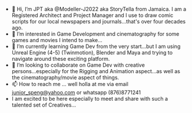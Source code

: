 - 👋 Hi, I’m JPT aka @Modeller-J2022 aka StoryTella from Jamaica. I am a Registered Architect and Project Manager and I use to draw comic scripts for our local newspapers and journals...that's over four decades ago.
- 👀 I’m interested in Game Development and cinematography for some games and movies I intend to make...
- 🌱 I’m currently learning Game Dev from the very start...but I am using Unreal Engine (4-5) (Twinmotion), Blender and Maya and trying to navigate around these exciting platform.
- 💞️ I’m looking to collaborate on Game Dev with creative persons...especially for the Rigging and Animation aspect...as well as the cinematography/movie aspect of things.
- 📫 How to reach me ... well holla at me via email junior_speng@yahoo.com or whatsapp (876)8771241
- I am excited to be here especially to meet and share with such a talented set of Creatives...
<!---
Modeller-J2022/Modeller-J2022 is a ✨ special ✨ repository because its `README.md` (this file) appears on your GitHub profile.
You can click the Preview link to take a look at your changes.
--->
